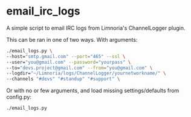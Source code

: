 email_irc_logs
==============

A simple script to email IRC logs from Limnoria's ChannelLogger plugin.

This can be ran in one of two ways. With arguments:
```bash
./email_logs.py \
--host="smtp.gmail.com" --port="465" --ssl \
--user="you@gmail.com" --password="yourpass" \
--to="devs.project@gmail.com" --from="you@gmail.com" \
--logdir="~/Limnoria/logs/ChannelLogger/yournetworkname/" \
--channels "#devs" "#standup" "#support" \
```

Or with no or few arguments, and load missing settings/defaults from config.py:
```bash
./email_logs.py
```
